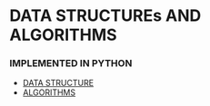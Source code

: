 # DATA STRUCTUREs AND ALGORITHMS
### IMPLEMENTED IN PYTHON

* [DATA STRUCTURE](../../tree/main/Data%20Structure)
* [ALGORITHMS](../../tree/main/Algorithm)
